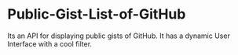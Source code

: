 # Public-Gist-List-of-GitHub
Its an API for displaying public gists of GitHub. It has a dynamic User Interface with a cool filter.
